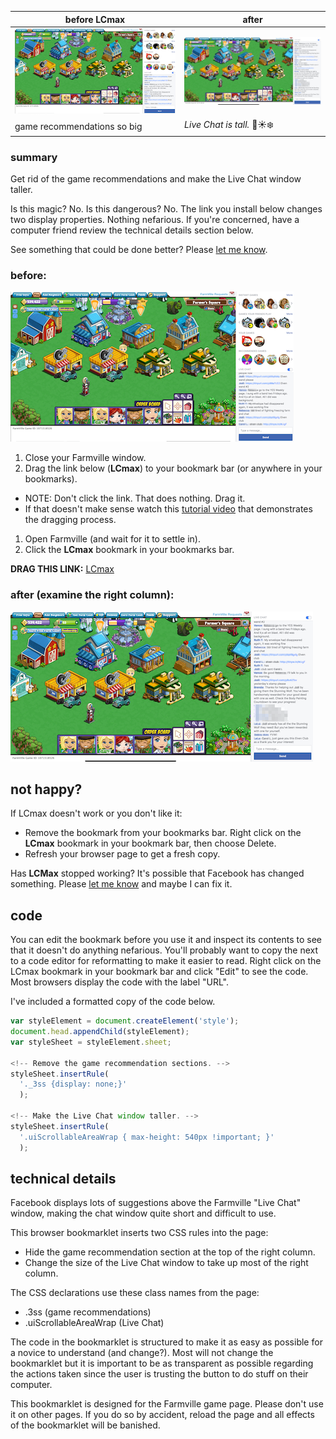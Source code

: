 | before LCmax | after |
| -------      | --------      |
|![tiny chat window](images/tiny_chat.png)|![tall chat window](images/tall_chat.png)|
|game recommendations so big|_Live Chat is tall._ 💜☀️❄️|

### summary
Get rid of the game recommendations and make the Live Chat
window taller.

Is this magic? No. Is this dangerous? No. The link you install
below changes two display properties. Nothing nefarious. If you're
concerned, have a computer friend review the technical details
section below.

See something that could be done better? Please [let me know](mailto:LCmax.Issues@gmail.com).

### before:
![tiny chat window](images/tiny_chat.png)

1. Close your Farmville window.
1. Drag the link below (**LCmax**) to your bookmark bar
(or anywhere in your bookmarks).
  * NOTE: Don't click the link. That does nothing. Drag it.
  * If that doesn't make sense watch this [tutorial video](https://www.youtube.com/watch?v=-E6h7Z5fPlg) that demonstrates the dragging process.
1. Open Farmville (and wait for it to settle in).
1. Click the **LCmax** bookmark in your bookmarks bar.

<b>DRAG THIS LINK:</b> <a href="javascript: var styleElement = document.createElement('style');document.head.appendChild(styleElement);var styleSheet = styleElement.sheet;styleSheet.insertRule('._3ss {display: none;}');styleSheet.insertRule('.uiScrollableAreaWrap { max-height: 540px !important; }');"> LCmax</a>

### after (examine the right column):
![tall chat window](images/tall_chat.png)

## not happy?

If LCmax doesn't work or you don't like it:

* Remove the bookmark from your bookmarks bar. Right click on the
**LCmax** bookmark in your bookmark bar, then choose Delete.
* Refresh your browser page to get a fresh copy.

Has **LCMax** stopped working? It's possible that Facebook has changed
something. Please
[let me know](mailto:LCmax.Issues@gmail.com)
and maybe I can fix it.

## code
You can edit the bookmark before you use it and inspect its contents
to see that it doesn't do anything nefarious. You'll probably want
to copy the next to a code editor for reformatting to make it easier
to read. Right click on the LCmax bookmark in your bookmark bar
and click "Edit" to see the code. Most browsers display the code with the label "URL".

I've included a formatted copy of the code below.

```javascript
var styleElement = document.createElement('style');
document.head.appendChild(styleElement);
var styleSheet = styleElement.sheet;

<!-- Remove the game recommendation sections. -->
styleSheet.insertRule(
  '._3ss {display: none;}'
  );

<!-- Make the Live Chat window taller. -->
styleSheet.insertRule(
  '.uiScrollableAreaWrap { max-height: 540px !important; }'
  );
```

## technical details

Facebook displays lots of suggestions above the Farmville "Live Chat"
window, making the chat window quite short and difficult to use.

This browser bookmarklet inserts two CSS rules into the page:

* Hide the game recommendation section at the top of the right column.
* Change the size of the Live Chat window to take up most of the right column.

The CSS declarations use these class names from the page:

* .3ss (game recommendations)
* .uiScrollableAreaWrap (Live Chat)

The code in the bookmarklet is structured to make it as easy as
possible for a novice to understand (and change?). Most will not
change the bookmarklet but it is important to be as transparent
as possible regarding the actions taken since the user is trusting
the button to do stuff on their computer.

This bookmarklet is designed for the Farmville game page.
Please don't use it on other pages. If you do so by
accident, reload the page and all effects of the
bookmarklet will be banished.

